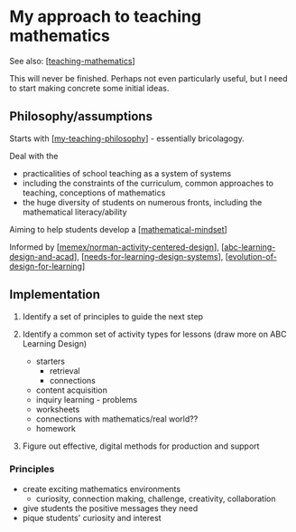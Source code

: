 # My approach to teaching mathematics

See also: [[teaching-mathematics]]

This will never be finished. Perhaps not even particularly useful, but I need to start making concrete some initial ideas.

## Philosophy/assumptions

Starts with [[my-teaching-philosophy]] - essentially bricolagogy. 

Deal with the 

- practicalities of school teaching as a system of systems
- including the constraints of the curriculum, common approaches to teaching, conceptions of mathematics
- the huge diversity of students on numerous fronts, including the mathematical literacy/ability

Aiming to help students develop a [[mathematical-mindset]]

Informed by [[memex/norman-activity-centered-design]], [[abc-learning-design-and-acad]], [[needs-for-learning-design-systems]], [[evolution-of-design-for-learning]]

## Implementation

1. Identify a set of principles to guide the next step
1. Identify a common set of activity types for lessons (draw more on ABC Learning Design)

    - starters
        - retrieval
        - connections
    - content acquisition
    - inquiry learning - problems
    - worksheets
    - connections with mathematics/real world??
    - homework

1. Figure out effective, digital methods for production and support

### Principles

- create exciting mathematics environments
    - curiosity, connection making, challenge, creativity, collaboration
- give students the positive messages they need
- pique students' curiosity and interest



[//begin]: # "Autogenerated link references for markdown compatibility"
[teaching-mathematics]: teaching-mathematics "Teaching Mathematics"
[my-teaching-philosophy]: ../my-teaching-philosophy "My Teaching Philosophy"
[mathematical-mindset]: mathematical-mindset "Mathematical Mindset"
[memex/norman-activity-centered-design]: ../../../../norman-activity-centered-design "Don Norman on Activity-Centered Design"
[abc-learning-design-and-acad]: ../../Design/abc-learning-design-and-acad "ABC Learning Design and ACAD"
[needs-for-learning-design-systems]: ../../../share/blog/needs-for-learning-design-systems "Needs for Learning Design Systems"
[evolution-of-design-for-learning]: ../../Design/evolution-of-design-for-learning "Evolution of design for learning"
[//end]: # "Autogenerated link references"